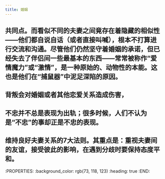 ```yaml
---
title: 婚姻
---
```


## 共同点。而看似不同的夫妻之间竟存在着隐藏的相似性——他们都自说自话（或者直接叫喊），根本不打算进行交流和沟通。尽管他们仍然坚守着婚姻的承诺，但已经失去了伴侣间一些最基本的东西——常常被称作“爱情魔力”或“激情”，是一种原始的、动物性的本能。这也是他们在“捕鼠器”中泥足深陷的原因。
## 背叛会对婚姻或者其他恋爱关系造成伤害，
## 不忠并不总是表现为出轨；很多时候，人们不认为是“不忠”的事却正是不忠的表现。
## 维持良好夫妻关系的7大法则。其重点是：重视夫妻间的友谊，接受彼此的影响，在遇到分歧时要保持态度平和。
:PROPERTIES:
:background_color: rgb(73, 118, 123)
:heading: true
:END:
